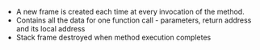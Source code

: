 

- A new frame is created each time at every invocation of the method.
- Contains all the data for one function call - parameters, return address and its local address
- Stack frame destroyed when method execution completes

